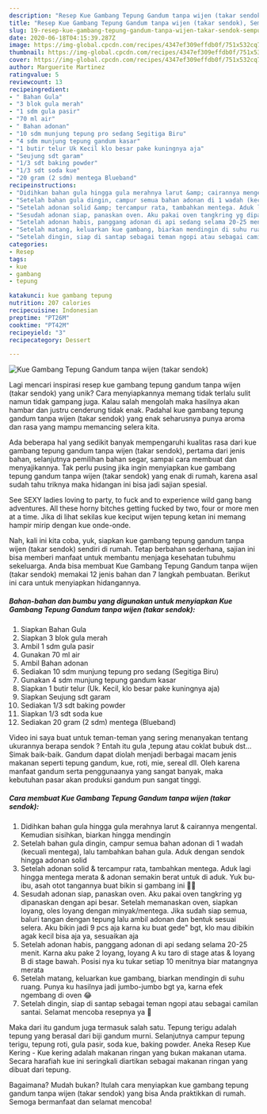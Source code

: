```yaml
---
description: "Resep Kue Gambang Tepung Gandum tanpa wijen (takar sendok), Sempurna"
title: "Resep Kue Gambang Tepung Gandum tanpa wijen (takar sendok), Sempurna"
slug: 19-resep-kue-gambang-tepung-gandum-tanpa-wijen-takar-sendok-sempurna
date: 2020-06-18T04:15:39.287Z
image: https://img-global.cpcdn.com/recipes/4347ef309effdb0f/751x532cq70/kue-gambang-tepung-gandum-tanpa-wijen-takar-sendok-foto-resep-utama.jpg
thumbnail: https://img-global.cpcdn.com/recipes/4347ef309effdb0f/751x532cq70/kue-gambang-tepung-gandum-tanpa-wijen-takar-sendok-foto-resep-utama.jpg
cover: https://img-global.cpcdn.com/recipes/4347ef309effdb0f/751x532cq70/kue-gambang-tepung-gandum-tanpa-wijen-takar-sendok-foto-resep-utama.jpg
author: Marguerite Martinez
ratingvalue: 5
reviewcount: 13
recipeingredient:
- " Bahan Gula"
- "3 blok gula merah"
- "1 sdm gula pasir"
- "70 ml air"
- " Bahan adonan"
- "10 sdm munjung tepung pro sedang Segitiga Biru"
- "4 sdm munjung tepung gandum kasar"
- "1 butir telur Uk Kecil klo besar pake kuningnya aja"
- "Seujung sdt garam"
- "1/3 sdt baking powder"
- "1/3 sdt soda kue"
- "20 gram (2 sdm) mentega Blueband"
recipeinstructions:
- "Didihkan bahan gula hingga gula merahnya larut &amp; cairannya mengental. Kemudian sisihkan, biarkan hingga mendingin"
- "Setelah bahan gula dingin, campur semua bahan adonan di 1 wadah (kecuali mentega), lalu tambahkan bahan gula. Aduk dengan sendok hingga adonan solid"
- "Setelah adonan solid &amp; tercampur rata, tambahkan mentega. Aduk lagi hingga mentega merata &amp; adonan semakin berat untuk di aduk. Yuk bu-ibu, asah otot tangannya buat bikin si gambang ini 🤣🤣"
- "Sesudah adonan siap, panaskan oven. Aku pakai oven tangkring yg dipanaskan dengan api besar. Setelah memanaskan oven, siapkan loyang, oles loyang dengan minyak/mentega. Jika sudah siap semua, baluri tangan dengan tepung lalu ambil adonan dan bentuk sesuai selera. Aku bikin jadi 9 pcs aja karna ku buat gede&#34; bgt, klo mau dibikin agak kecil bisa aja ya, sesuaikan aja"
- "Setelah adonan habis, panggang adonan di api sedang selama 20-25 menit. Karna aku pake 2 loyang, loyang A ku taro di stage atas &amp; loyang B di stage bawah. Posisi nya ku tukar setiap 10 menitnya biar matangnya merata"
- "Setelah matang, keluarkan kue gambang, biarkan mendingin di suhu ruang. Punya ku hasilnya jadi jumbo-jumbo bgt ya, karna efek ngembang di oven 😂"
- "Setelah dingin, siap di santap sebagai teman ngopi atau sebagai camilan santai. Selamat mencoba resepnya ya 🤗"
categories:
- Resep
tags:
- kue
- gambang
- tepung

katakunci: kue gambang tepung 
nutrition: 207 calories
recipecuisine: Indonesian
preptime: "PT26M"
cooktime: "PT42M"
recipeyield: "3"
recipecategory: Dessert

---
```



![Kue Gambang Tepung Gandum tanpa wijen (takar sendok)](https://img-global.cpcdn.com/recipes/4347ef309effdb0f/751x532cq70/kue-gambang-tepung-gandum-tanpa-wijen-takar-sendok-foto-resep-utama.jpg)

Lagi mencari inspirasi resep kue gambang tepung gandum tanpa wijen (takar sendok) yang unik? Cara menyiapkannya memang tidak terlalu sulit namun tidak gampang juga. Kalau salah mengolah maka hasilnya akan hambar dan justru cenderung tidak enak. Padahal kue gambang tepung gandum tanpa wijen (takar sendok) yang enak seharusnya punya aroma dan rasa yang mampu memancing selera kita.

Ada beberapa hal yang sedikit banyak mempengaruhi kualitas rasa dari kue gambang tepung gandum tanpa wijen (takar sendok), pertama dari jenis bahan, selanjutnya pemilihan bahan segar, sampai cara membuat dan menyajikannya. Tak perlu pusing jika ingin menyiapkan kue gambang tepung gandum tanpa wijen (takar sendok) yang enak di rumah, karena asal sudah tahu triknya maka hidangan ini bisa jadi sajian spesial.

See SEXY ladies loving to party, to fuck and to experience wild gang bang adventures. All these horny bitches getting fucked by two, four or more men at a time. Jika di lihat sekilas kue keciput wijen tepung ketan ini memang hampir mirip dengan kue onde-onde.


Nah, kali ini kita coba, yuk, siapkan kue gambang tepung gandum tanpa wijen (takar sendok) sendiri di rumah. Tetap berbahan sederhana, sajian ini bisa memberi manfaat untuk membantu menjaga kesehatan tubuhmu sekeluarga. Anda bisa membuat Kue Gambang Tepung Gandum tanpa wijen (takar sendok) memakai 12 jenis bahan dan 7 langkah pembuatan. Berikut ini cara untuk menyiapkan hidangannya.

<!--inarticleads1-->

##### Bahan-bahan dan bumbu yang digunakan untuk menyiapkan Kue Gambang Tepung Gandum tanpa wijen (takar sendok):

1. Siapkan  Bahan Gula
1. Siapkan 3 blok gula merah
1. Ambil 1 sdm gula pasir
1. Gunakan 70 ml air
1. Ambil  Bahan adonan
1. Sediakan 10 sdm munjung tepung pro sedang (Segitiga Biru)
1. Gunakan 4 sdm munjung tepung gandum kasar
1. Siapkan 1 butir telur (Uk. Kecil, klo besar pake kuningnya aja)
1. Siapkan Seujung sdt garam
1. Sediakan 1/3 sdt baking powder
1. Siapkan 1/3 sdt soda kue
1. Sediakan 20 gram (2 sdm) mentega (Blueband)


Video ini saya buat untuk teman-teman yang sering menanyakan tentang ukurannya berapa sendok ? Entah itu gula ,tepung atau coklat bubuk dst… Simak baik-baik. Gandum dapat diolah menjadi berbagai macam jenis makanan seperti tepung gandum, kue, roti, mie, sereal dll. Oleh karena manfaat gandum serta penggunaanya yang sangat banyak, maka kebutuhan pasar akan produksi gandum pun sangat tinggi. 

<!--inarticleads2-->

##### Cara membuat Kue Gambang Tepung Gandum tanpa wijen (takar sendok):

1. Didihkan bahan gula hingga gula merahnya larut &amp; cairannya mengental. Kemudian sisihkan, biarkan hingga mendingin
1. Setelah bahan gula dingin, campur semua bahan adonan di 1 wadah (kecuali mentega), lalu tambahkan bahan gula. Aduk dengan sendok hingga adonan solid
1. Setelah adonan solid &amp; tercampur rata, tambahkan mentega. Aduk lagi hingga mentega merata &amp; adonan semakin berat untuk di aduk. Yuk bu-ibu, asah otot tangannya buat bikin si gambang ini 🤣🤣
1. Sesudah adonan siap, panaskan oven. Aku pakai oven tangkring yg dipanaskan dengan api besar. Setelah memanaskan oven, siapkan loyang, oles loyang dengan minyak/mentega. Jika sudah siap semua, baluri tangan dengan tepung lalu ambil adonan dan bentuk sesuai selera. Aku bikin jadi 9 pcs aja karna ku buat gede&#34; bgt, klo mau dibikin agak kecil bisa aja ya, sesuaikan aja
1. Setelah adonan habis, panggang adonan di api sedang selama 20-25 menit. Karna aku pake 2 loyang, loyang A ku taro di stage atas &amp; loyang B di stage bawah. Posisi nya ku tukar setiap 10 menitnya biar matangnya merata
1. Setelah matang, keluarkan kue gambang, biarkan mendingin di suhu ruang. Punya ku hasilnya jadi jumbo-jumbo bgt ya, karna efek ngembang di oven 😂
1. Setelah dingin, siap di santap sebagai teman ngopi atau sebagai camilan santai. Selamat mencoba resepnya ya 🤗


Maka dari itu gandum juga termasuk salah satu. Tepung terigu adalah tepung yang berasal dari biji gandum murni. Selanjutnya campur tepung terigu, tepung roti, gula pasir, soda kue, baking powder. Aneka Resep Kue Kering - Kue kering adalah makanan ringan yang bukan makanan utama. Secara harafiah kue ini seringkali diartikan sebagai makanan ringan yang dibuat dari tepung. 

Bagaimana? Mudah bukan? Itulah cara menyiapkan kue gambang tepung gandum tanpa wijen (takar sendok) yang bisa Anda praktikkan di rumah. Semoga bermanfaat dan selamat mencoba!
